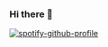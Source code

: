 ### Hi there 👋
[![spotify-github-profile](https://spotify-github-profile.vercel.app/api/view?uid=kamilekx&cover_image=true&theme=default&bar_color=53b14f&bar_color_cover=false)](https://spotify-github-profile.vercel.app/api/view?uid=kamilekx&redirect=true)
